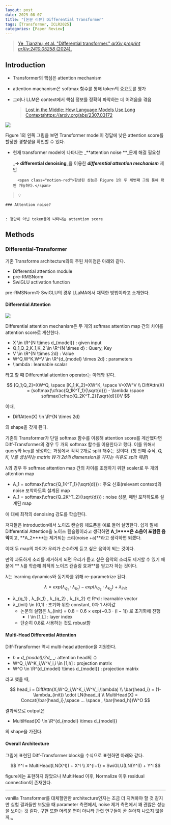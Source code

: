 ```yaml
---
layout: post
date: 2025-08-07
title: "[논문 리뷰] Differential Transformer"
tags: [Transformer, ICLR2025]
categories: [Paper Review]
---
```


> [Ye, Tianzhu, et al. "Differential transformer." ](https://arxiv.org/abs/2410.05258)[_arXiv preprint arXiv:2410.05258_](https://arxiv.org/abs/2410.05258)[ (2024).](https://arxiv.org/abs/2410.05258)



## Introduction

- Transformer의 핵심은 attention mechanism
- attention machanism은 softmax 함수를 통해 token의 중요도를 평가
- 그러나 LLM은 context에서 핵심 정보를 정확히 파악하는 데 어려움을 겪음

	> [Lost in the Middle: How Language Models Use Long Contextshttps://arxiv.org/abs/2307.03172](https://arxiv.org/abs/2307.03172)


![](https://prod-files-secure.s3.us-west-2.amazonaws.com/542b861c-36a8-4051-84e5-8804b6728dba/9083ea56-691a-4752-ae26-47f403431ac8/image.png?X-Amz-Algorithm=AWS4-HMAC-SHA256&X-Amz-Content-Sha256=UNSIGNED-PAYLOAD&X-Amz-Credential=ASIAZI2LB466ZVDUTLNE%2F20251005%2Fus-west-2%2Fs3%2Faws4_request&X-Amz-Date=20251005T004152Z&X-Amz-Expires=3600&X-Amz-Security-Token=IQoJb3JpZ2luX2VjEND%2F%2F%2F%2F%2F%2F%2F%2F%2F%2FwEaCXVzLXdlc3QtMiJGMEQCICLoB%2BB5ZRj7t3IPvrR0SC5nALf0a4Xk5Idm9sEVer7HAiAAmmii2wCcIothXVMqda9BSIQlTo7GCoye%2B9wRlmr9Zyr%2FAwhpEAAaDDYzNzQyMzE4MzgwNSIM8XFHW5VZEBIV5XPGKtwD5x8FOZZW0g9rxBNsrGZaYnyHb62wnUXqNvV6TWFJtP%2B3e13kZ0uIKk%2FPsK4LD94dnURVRwZVuXPiaOM5DDxRo4FdBGk4Qsm71e%2B%2FKo93wgkxYJcL%2ByHz65%2FZ5GrtQcNA%2FB1MoJ5NFJR6COFlIk9ftNSMbK73v6mBfdR4kfnsaSxqdhRfHC6nMke9RZL4gWpXpDxpWqt%2F2M0ixVtgUaSlZsAhLJ%2FtAE0xCK5lCjE8n8Uvmaf69x6ilzHFClmcXA9NkephpAPPcdyK5SSDm11a1Jy1mb8nnPF0Q5Ku4egGdD7oJBpQx%2FYgvXMJAhmU%2FhHZgdrlIr6TEF1WnUk3fJLAg0eIKzZ9YWahW9EolYxtwysS2czJ8YAwqJDgDj0%2BZ%2BBLlKYfWKe5eVL2tBcpo1v8oS1Sto10HJNfT5A0ObEVKcNrXElDC2XTkTint9t%2BOZTA%2BjC4%2BTz3Kb1JwRduVubN35wbSdTOVgBA6cskBQh9ifNvmR8q%2BplUtF6RtyI2Hl0N7V5%2FnBNgdtY2gToIZ07eNp%2B3ED2IhRrsU3FK88W5IsuFhJOmSKtSQ0O5iR9Z%2B5ZJa50gk42KQpK%2F9DomsBrA%2B1vA1fsoP6r69WJEEy6wCIzPvPzcH7Xl8hJ16Lww7eCGxwY6pgGa9CJBQ933NNmLYCpHYbEwsEreijG8YOomMwIH%2Fvuw%2BV713gVzdIFEcBxR1PvOJb%2BZqIoFrdtk1woQdPCOKDVwu%2BSPRGl1csasWmwzf3qdcsSi0AtVy0E4G%2BnaGwYxYsX5STBHPVl6YJAVvOdlVDlC6JGqq3Lz4jwAmIZrtS0492XFFfOfv4wGWnEU5fyiRGMtxHZYMWzBMsosGLy672R2uMLBS6u5&X-Amz-Signature=eba3a6e3b146e2619bbe6733518f31cd39c5dfcfd958eaaf5e6da856cddf0461&X-Amz-SignedHeaders=host&x-amz-checksum-mode=ENABLED&x-id=GetObject)


Figure 1의 왼쪽 그림을 보면 Transformer model이 정답에 낮은 attention score를 할당한 경향성을 확인할 수 있다.

- 현재 transformer model에 나타나는 _**attention noise **_문제 해결 필요성

	_**→ differential denoising**_을 이용한 _**differential attention mechanism**_ 제안


		<span class="notion-red">향상된 성능은 Figure 1의 두 세번째 그림 통해 확인 가능하다.</span>


> 💡 


	### Attention noise?


	: 정답이 아닌 token들에 나타나는 attention score



## Methods



### Differential-Transformer


기존 Transforme architecture와의 주된 차이점은 아래와 같다.

- Differential attention module
- pre-RMSNorm
- SwiGLU activation function

pre-RMSNorm과 SwiGLU의 경우 LLaMA에서 채택한 방법이라고 소개한다.



#### Differential Attention


![](https://prod-files-secure.s3.us-west-2.amazonaws.com/542b861c-36a8-4051-84e5-8804b6728dba/116d70b2-1963-4810-9167-f4c7d8a06e8f/image.png?X-Amz-Algorithm=AWS4-HMAC-SHA256&X-Amz-Content-Sha256=UNSIGNED-PAYLOAD&X-Amz-Credential=ASIAZI2LB466ZVDUTLNE%2F20251005%2Fus-west-2%2Fs3%2Faws4_request&X-Amz-Date=20251005T004152Z&X-Amz-Expires=3600&X-Amz-Security-Token=IQoJb3JpZ2luX2VjEND%2F%2F%2F%2F%2F%2F%2F%2F%2F%2FwEaCXVzLXdlc3QtMiJGMEQCICLoB%2BB5ZRj7t3IPvrR0SC5nALf0a4Xk5Idm9sEVer7HAiAAmmii2wCcIothXVMqda9BSIQlTo7GCoye%2B9wRlmr9Zyr%2FAwhpEAAaDDYzNzQyMzE4MzgwNSIM8XFHW5VZEBIV5XPGKtwD5x8FOZZW0g9rxBNsrGZaYnyHb62wnUXqNvV6TWFJtP%2B3e13kZ0uIKk%2FPsK4LD94dnURVRwZVuXPiaOM5DDxRo4FdBGk4Qsm71e%2B%2FKo93wgkxYJcL%2ByHz65%2FZ5GrtQcNA%2FB1MoJ5NFJR6COFlIk9ftNSMbK73v6mBfdR4kfnsaSxqdhRfHC6nMke9RZL4gWpXpDxpWqt%2F2M0ixVtgUaSlZsAhLJ%2FtAE0xCK5lCjE8n8Uvmaf69x6ilzHFClmcXA9NkephpAPPcdyK5SSDm11a1Jy1mb8nnPF0Q5Ku4egGdD7oJBpQx%2FYgvXMJAhmU%2FhHZgdrlIr6TEF1WnUk3fJLAg0eIKzZ9YWahW9EolYxtwysS2czJ8YAwqJDgDj0%2BZ%2BBLlKYfWKe5eVL2tBcpo1v8oS1Sto10HJNfT5A0ObEVKcNrXElDC2XTkTint9t%2BOZTA%2BjC4%2BTz3Kb1JwRduVubN35wbSdTOVgBA6cskBQh9ifNvmR8q%2BplUtF6RtyI2Hl0N7V5%2FnBNgdtY2gToIZ07eNp%2B3ED2IhRrsU3FK88W5IsuFhJOmSKtSQ0O5iR9Z%2B5ZJa50gk42KQpK%2F9DomsBrA%2B1vA1fsoP6r69WJEEy6wCIzPvPzcH7Xl8hJ16Lww7eCGxwY6pgGa9CJBQ933NNmLYCpHYbEwsEreijG8YOomMwIH%2Fvuw%2BV713gVzdIFEcBxR1PvOJb%2BZqIoFrdtk1woQdPCOKDVwu%2BSPRGl1csasWmwzf3qdcsSi0AtVy0E4G%2BnaGwYxYsX5STBHPVl6YJAVvOdlVDlC6JGqq3Lz4jwAmIZrtS0492XFFfOfv4wGWnEU5fyiRGMtxHZYMWzBMsosGLy672R2uMLBS6u5&X-Amz-Signature=ad513d3619b7349bd4c39774d84496587a1764a6df7dbdbef09cd3f6fb09b144&X-Amz-SignedHeaders=host&x-amz-checksum-mode=ENABLED&x-id=GetObject)


Differential attention mechanism은 두 개의 softmax attention map 간의 차이를 attention score로 계산한다.

- X \in \R^{N \times d\_{model}} : given input
- Q\_1,Q\_2,K\_1,K\_2 \in \R^{N \times d} : Query, Key
- V \in \R^{N \times 2d} : Value
- W^Q,W^K,W^V \in \R^{d\_{model} \times 2d} : parameters
- \lambda : learnable scalar

라고 할 때 Differential attention operator는 아래와 같다.


$$
[Q_1;Q_2]=XW^Q, \space [K_1;K_2]=XW^K, \space V=XW^V \\
DiffAttn(X) = (softmax(\cfrac{Q_1K^T_1}{\sqrt{d}}) - \lambda \space softmax(\cfrac{Q_2K^T_2}{\sqrt{d}}))V
$$


이때,

- DiffAtten(X) \in \R^{N \times 2d}

의 shape을 갖게 된다.


기존의 Transformer가 단일 softmax 함수를 이용해 attention score를 계산했다면 Diff-Transformer의 경우 두 개의 softmax 함수를 이용한다고 했다. 이를 위해서 query와 key를 생성하는 과정에서 각각 2개로 split 해주는 것이다. <span class="notion-red">(첫 번째 수식, </span><span class="notion-red">_Q, K, V를 생성하는 matrix W가 2d의 dismension을 가지는 이유도 split 때문_</span><span class="notion-red">)</span>


 λ의 경우 두 softmax attention map 간의 차이를 조정하기 위한 scaler로 두 개의 attention map

- A\_1 = softmax(\cfrac{Q\_1K^T\_1}{\sqrt{d}}) : 주요 신호(relevant context)와 noise 포착하도록 설계된 map
- A\_1 = softmax(\cfrac{Q\_2K^T\_2}{\sqrt{d}}) : noise 성분, 패턴 포착하도록 설계된 map 

에 대해 최적의 denoising 강도를 학습한다.


저자들은 introduction에서 노이즈 캔슬링 헤드폰을 예로 들어 설명한다. 쉽게 말해 Differential Attention을 노이즈 캔슬링이라고 생각하면 **A\_1****은 소음이 포함된 음악**이고, **A\_2****는 제거되는 소리(noise +a)**라고 생각하면 되겠다. 


이때 두 map의 차이가 우리가 순수하게 듣고 싶은 음악이 되는 것이다. 


만약 과도하게 소리를 제거하게 되면 우리가 듣고 싶은 음악의 소리도 제거할 수 있기 때문에 ** λ를 학습해 최적의 노이즈 캔슬링 효과**를 얻고자 하는 것이다.


λ는 learning dynamics와 동기화를 위해 re-parametrize 된다.


$$
\lambda = exp(\lambda_{q_1} \cdot \lambda_{k_1}) - exp(\lambda_{q_2} \cdot \lambda_{k_2}) + \lambda_{init}
$$

- λ\_{q\_1} , λ\_{k\_1} , λ\_{q\_2} , λ\_{k\_2} ∈ R^d : learnable vector
- λ\_{init} \in (0,1) : 초기화 위한 constant, 0과 1 사이값
	- 논문의 실험은 λ\_{init} = 0.8 − 0.6 × exp(−0.3 · (l − 1)) 로 초기화해 진행
		- l \in [1,L] : layer index
	- 단순히 0.8로 사용하는 것도 robust함


#### **Multi-Head Differential Attention**


Diff-Transformer 역시 multi-head attention을 지원한다.

- _h = d\_{model}/2d__ _: attention head의 수
- W^Q\_i,W^K\_i,W^V\_i,i \in [1,h] : projection matrix
- W^O \in \R^{d\_{model} \times d\_{model}} : projection matrix

라고 했을 때,


$$
head_i = DiffAttn(X;W^Q_i,W^K_i,W^V_i,\lambda) \\
\bar{head_i} = (1-\lambda_{init}) \cdot LN(head_i) \\
MultiHead(X) = Concat(\bar{head_i},\space ... \space , \bar{head_h})W^O
$$


결과적으로 output은

- MultiHead(X) \in \R^{d\_{model} \times d\_{model}}

의 shape을 가진다.



#### Overall Architecture


그림에 표현된 Diff-Transformer block을 수식으로 표현하면 아래와 같다.


$$
Y^l = MultiHead(LN(X^l)) + X^l \\
X^{l+1} = SwiGLU(LN(Y^l)) + Y^l
$$


figure에는 표현하지 않았으나 MultiHead 이후, Normalize 이후 residual connection이 존재한다.


---


vanilla Transformer를 대체할만한 architecture인지는 조금 더 지켜봐야 할 것 같지만 실험 결과들만 보았을 때 parameter 측면에서, noise 제거 측면에서 꽤 괜찮은 성능을 보이는 것 같다. 구현 또한 어려운 편이 아니라 관련 연구들이 곧 쏟아져 나오지 않을까,,,

